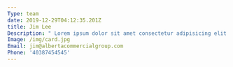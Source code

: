 ```yaml
---
Type: team
date: 2019-12-29T04:12:35.201Z
title: Jim Lee
Description: " Lorem ipsum dolor sit amet consectetur adipisicing elit. Magnam\r\n\n\\    consequatur laborum illum, tempore asperiores recusandae itaque fuga\r\n\n\\    numquam rerum doloremque obcaecati quae excepturi nobis eligendi\r\n\n\\    possimus qui ab rem quo."
Image: /img/card.jpg
Email: jim@albertacommercialgroup.com
Phone: '40387454545'
---
```



